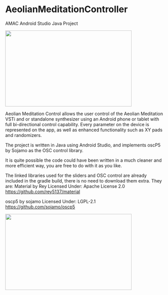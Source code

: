 # AeolianMeditationController
AMAC Android Studio Java Project

<img src="http://www.faxinadu.net/images/aeolian_1.png" height="240" width="399">

Aeolian Meditation Control allows the user control of the Aeolian Meditation VSTi and or standalone synthesizer using an Android phone or tablet with full bi-directional control capability. Every parameter on the device is represented on the app, as well as enhanced functionality such as XY pads and randomizers.

The project is written in Java using Android Studio, and implements oscP5 by Sojamo as the OSC control library.

It is quite possible the code could have been written in a much cleaner and more efficient way, you are free to do with it as you like.

The linked libraries used for the sliders and OSC control are already included in the gradle build, there is no need to download them extra. They are:
Material by Rey Licensed Under: Apache License 2.0
https://github.com/rey5137/material

oscp5 by sojamo Licensed Under: LGPL-2.1
https://github.com/sojamo/oscp5


<img src="http://www.faxinadu.net/images/aeolian_6.png" height="240" width="399">
